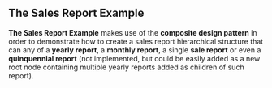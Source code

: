 ## The Sales Report Example

**The Sales Report Example** makes use of the **composite design pattern** in order to demonstrate how to create a
sales report hierarchical structure that can any of a **yearly report**, a **monthly report**, a single **sale report**
or even a **quinquennial report** (not implemented, but could be easily added as a new root node containing multiple
yearly reports added as children of such report).